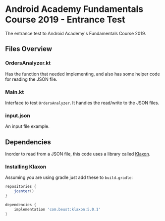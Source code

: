 # Android Academy Fundamentals Course 2019 - Entrance Test
The entrance test to Android Academy's Fundamentals Course 2019.

## Files Overview

### OrdersAnalyzer.kt
Has the function that needed implementing, and also has some helper code for reading the JSON file.
### Main.kt
Interface to test `OrdersAnalyzer`. It handles the read/write to the JSON files.
### input.json
An input file example.

## Dependencies
Inorder to read from a JSON file, this code uses a library called [Klaxon](https://github.com/cbeust/klaxon).
### Installing Klaxon
Assuming you are using gradle just add these to `build.gradle`:
```gradle
repositories {
    jcenter()
}

dependencies {
    implementation 'com.beust:klaxon:5.0.1'
}
```
